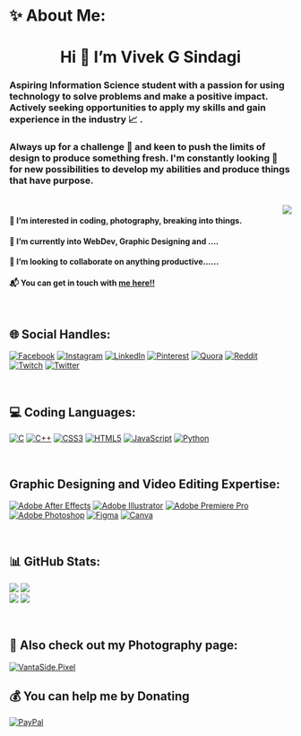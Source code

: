 # ✨ About Me:
<h1 align = "center">  Hi 👋  I’m Vivek G Sindagi </h1>

<h3>Aspiring Information Science student with a passion for using technology to solve problems and make a positive impact. Actively seeking opportunities to apply my skills and gain experience in the industry 📈 .</h3>
<h3>Always up for a challenge 💪 and keen to push the limits of design to produce something fresh. I'm constantly looking 👀 for new possibilities to develop my abilities and produce things that have purpose.</h3>
<br>
<img src="https://media4.giphy.com/media/xUA7bdpLxQhsSQdyog/giphy.gif?cid=790b76111ffa924a5b740293776dea25d631558522e6252d&rid=giphy.gif&ct=g" align="right" >
<h4>👀 I’m interested in coding, photography, breaking into things.</h4>
<h4>🌱 I’m currently into WebDev, Graphic Designing and ....</h4>
<h4>💞️ I’m looking to collaborate on anything productive......</h4>
<h4>📬️ You can get in touch with <a href="mailto:vivekganeshs12@gmail.com">me here!!</a> </h4>
<br>

## 🌐 Social Handles:
[![Facebook](https://img.shields.io/badge/Facebook-1877F2?style=for-the-badge&logo=facebook&logoColor=white)](https://facebook.com/vivekgsindagi)
[![Instagram](https://img.shields.io/badge/Instagram-E4405F?style=for-the-badge&logo=instagram&logoColor=white)](https://instagram.com/viveksindagi) 
[![LinkedIn](https://img.shields.io/badge/LinkedIn-0077B5?style=for-the-badge&logo=linkedin&logoColor=white)](https://linkedin.com/in/vivek-g-sindagi) 
[![Pinterest](https://img.shields.io/badge/Pinterest-%23E60023.svg?&style=for-the-badge&logo=Pinterest&logoColor=white)](https://pinterest.com/@vivekganeshs12) 
[![Quora](https://img.shields.io/badge/Quora-%23B92B27.svg?&style=for-the-badge&logo=Quora&logoColor=white)](https://quora.com/profile/Vivek-Sindagi) 
[![Reddit](https://img.shields.io/badge/Reddit-FF4500?style=for-the-badge&logo=reddit&logoColor=white)](https://reddit.com/user/itsviv0) 
[![Twitch](https://img.shields.io/badge/Twitch-9146FF?style=for-the-badge&logo=twitch&logoColor=white)](https://twitch.tv/itsviv0) 
[![Twitter](https://img.shields.io/badge/Twitter-1DA1F2?style=for-the-badge&logo=twitter&logoColor=white)](https://twitter.com/@SindagiVivek) 

<br>

## 💻 Coding Languages:
[![C](https://img.shields.io/badge/c-%2300599C.svg?style=for-the-badge&logo=c&logoColor=white)](https://en.wikipedia.org/wiki/C_(programming_language))
[![C++](https://img.shields.io/badge/c++-%2300599C.svg?style=for-the-badge&logo=c%2B%2B&logoColor=white)](https://en.wikipedia.org/wiki/C%2B%2B) 
[![CSS3](https://img.shields.io/badge/css3-%231572B6.svg?style=for-the-badge&logo=css3&logoColor=white)](https://en.wikipedia.org/wiki/CSS#CSS_3)
[![HTML5](https://img.shields.io/badge/html5-%23E34F26.svg?style=for-the-badge&logo=html5&logoColor=white)](https://en.wikipedia.org/wiki/HTML5)
[![JavaScript](https://img.shields.io/badge/javascript-%23323330.svg?style=for-the-badge&logo=javascript&logoColor=%23F7DF1E)](https://en.wikipedia.org/wiki/JavaScript)
[![Python](https://img.shields.io/badge/Python-14354C?style=for-the-badge&logo=python&logoColor=green)](https://en.wikipedia.org/wiki/Python_(programming_language))

<br>

## Graphic Designing and Video Editing Expertise:
[![Adobe After Effects](https://img.shields.io/badge/Adobe%20after%20affects-CF96FD?style=for-the-badge&logo=Adobe%20after%20effects&logoColor=393665)](www.adobe.com/in/products/aftereffects.html)
[![Adobe Illustrator](https://img.shields.io/badge/Adobe%20Illustrator-FF9A00?style=for-the-badge&logo=adobe%20illustrator&logoColor=white)](https://www.adobe.com/in/products/illustrator.html)
[![Adobe Premiere Pro](https://img.shields.io/badge/Adobe%20Premiere%20Pro-9999FF.svg?style=for-the-badge&logo=Adobe%20Premiere%20Pro&logoColor=darkblue)](www.adobe.com/in/products/premiere/campaign/pricing.html)
[![Adobe Photoshop](https://img.shields.io/badge/Adobe%20Photoshop-31A8FF?style=for-the-badge&logo=Adobe%20Photoshop&logoColor=black)](www.adobe.com/in/products/photoshop/landpa.html)
[![Figma](https://img.shields.io/badge/Figma-F24E1E?style=for-the-badge&logo=figma&logoColor=white)](https://www.figma.com)
[![Canva](https://img.shields.io/badge/Canva-%2300C4CC.svg?&style=for-the-badge&logo=Canva&logoColor=beige)](https://www.canva.com)

<br>

## 📊 GitHub Stats:
![](https://github-readme-stats.vercel.app/api?username=itsviv0&theme=default&hide_border=false&include_all_commits=false&count_private=false)
![](https://github-readme-streak-stats.herokuapp.com/?user=itsviv0&theme=default&hide_border=false)<br/>
![](https://github-readme-stats.vercel.app/api/top-langs/?username=itsviv0&theme=default&hide_border=false&include_all_commits=false&count_private=false&layout=compact)
[![](https://visitcount.itsvg.in/api?id=itsviv0&icon=0&color=0)](https://visitcount.itsvg.in)

<br>

## 📸 Also check out my Photography page:

[![VantaSide.Pixel](https://drive.google.com/file/d/1mVw0UPosatcU0c3A8rX1SLAXDLcRl7bs/view?usp=drivesdk)](https://www.instagram.com/vantaside.pixel/)

## 💰 You can help me by Donating
 [![PayPal](https://img.shields.io/badge/PayPal-00457C?style=for-the-badge&logo=paypal&logoColor=white)](https://paypal.me/vivekgs) 
